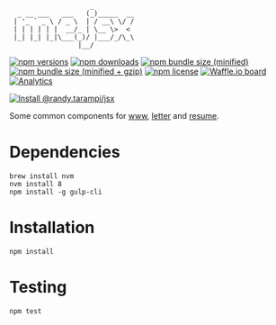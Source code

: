 ```
                    _          
  _ __ ___   ___   (_)_____  __
 | '_ ` _ \ / _ \  | / __\ \/ /
 | | | | | |  __/_ | \__ \>  < 
 |_| |_| |_|\___(_)/ |___/_/\_\
                 |__/          
```

[![npm versions](https://img.shields.io/npm/v/@randy.tarampi/jsx.svg?style=flat-square)](https://www.npmjs.com/package/@randy.tarampi/jsx) [![npm downloads](https://img.shields.io/npm/dt/@randy.tarampi/jsx.svg?style=flat-square)](https://www.npmjs.com/package/@randy.tarampi/jsx) [![npm bundle size (minified)](https://img.shields.io/bundlephobia/min/@randy.tarampi/jsx.svg?style=flat-square)](https://www.npmjs.com/package/@randy.tarampi/jsx) [![npm bundle size (minified + gzip)](https://img.shields.io/bundlephobia/minzip/@randy.tarampi/jsx.svg?style=flat-square)](https://www.npmjs.com/package/@randy.tarampi/jsx) [![npm license](https://img.shields.io/npm/l/@randy.tarampi/jsx.svg?registry_uri=https%3A%2F%2Fregistry.npmjs.com&style=flat-square)](https://www.npmjs.com/package/@randy.tarampi/jsx)  [![Waffle.io board](https://badge.waffle.io/randytarampi/randytarampi.github.io.svg?columns=all&style=flat-square)](https://waffle.io/randytarampi/randytarampi.github.io) [![Analytics](https://ga-beacon.appspot.com/UA-50921068-1/github/randytarampi/me/tree/master/packages/jsx?flat&useReferrer)](https://github.com/igrigorik/ga-beacon)

[![Install @randy.tarampi/jsx](https://nodeico.herokuapp.com/@randy.tarampi/jsx.svg)](https://www.npmjs.com/package/@randy.tarampi/jsx)

Some common components for [www](../www), [letter](../letter) and [resume](../resume).

# Dependencies

```
brew install nvm
nvm install 8
npm install -g gulp-cli
```

# Installation

```
npm install
```

# Testing

```
npm test
```
